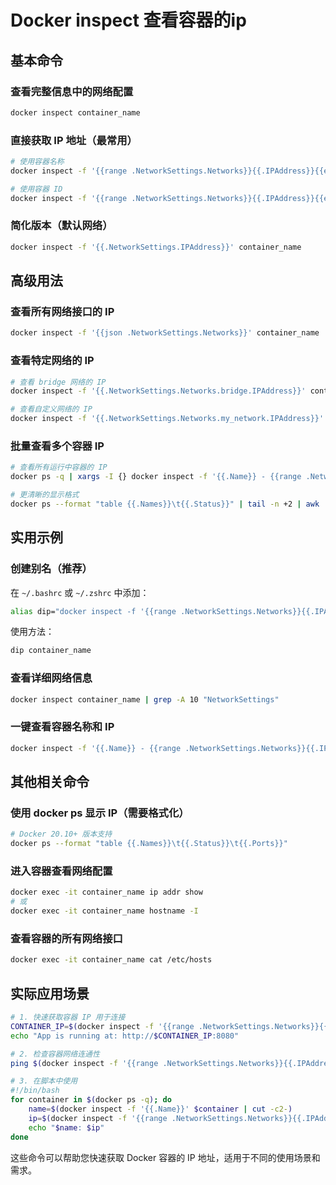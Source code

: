 # Docker inspect 查看容器的ip

## 基本命令

### 查看完整信息中的网络配置
```bash
docker inspect container_name
```

### 直接获取 IP 地址（最常用）
```bash
# 使用容器名称
docker inspect -f '{{range .NetworkSettings.Networks}}{{.IPAddress}}{{end}}' container_name

# 使用容器 ID
docker inspect -f '{{range .NetworkSettings.Networks}}{{.IPAddress}}{{end}}' container_id
```

### 简化版本（默认网络）
```bash
docker inspect -f '{{.NetworkSettings.IPAddress}}' container_name
```

## 高级用法

### 查看所有网络接口的 IP
```bash
docker inspect -f '{{json .NetworkSettings.Networks}}' container_name | jq
```

### 查看特定网络的 IP
```bash
# 查看 bridge 网络的 IP
docker inspect -f '{{.NetworkSettings.Networks.bridge.IPAddress}}' container_name

# 查看自定义网络的 IP
docker inspect -f '{{.NetworkSettings.Networks.my_network.IPAddress}}' container_name
```

### 批量查看多个容器 IP
```bash
# 查看所有运行中容器的 IP
docker ps -q | xargs -I {} docker inspect -f '{{.Name}} - {{range .NetworkSettings.Networks}}{{.IPAddress}}{{end}}' {}

# 更清晰的显示格式
docker ps --format "table {{.Names}}\t{{.Status}}" | tail -n +2 | awk '{print $1}' | xargs -I {} sh -c 'echo -n "{} - "; docker inspect -f "{{range .NetworkSettings.Networks}}{{.IPAddress}}{{end}}" {}'
```

## 实用示例

### 创建别名（推荐）
在 `~/.bashrc` 或 `~/.zshrc` 中添加：
```bash
alias dip="docker inspect -f '{{range .NetworkSettings.Networks}}{{.IPAddress}}{{end}}'"
```

使用方法：
```bash
dip container_name
```

### 查看详细网络信息
```bash
docker inspect container_name | grep -A 10 "NetworkSettings"
```

### 一键查看容器名称和 IP
```bash
docker inspect -f '{{.Name}} - {{range .NetworkSettings.Networks}}{{.IPAddress}}{{end}}' container_name
```

## 其他相关命令

### 使用 docker ps 显示 IP（需要格式化）
```bash
# Docker 20.10+ 版本支持
docker ps --format "table {{.Names}}\t{{.Status}}\t{{.Ports}}"
```

### 进入容器查看网络配置
```bash
docker exec -it container_name ip addr show
# 或
docker exec -it container_name hostname -I
```

### 查看容器的所有网络接口
```bash
docker exec -it container_name cat /etc/hosts
```

## 实际应用场景

```bash
# 1. 快速获取容器 IP 用于连接
CONTAINER_IP=$(docker inspect -f '{{range .NetworkSettings.Networks}}{{.IPAddress}}{{end}}' my_app)
echo "App is running at: http://$CONTAINER_IP:8080"

# 2. 检查容器网络连通性
ping $(docker inspect -f '{{range .NetworkSettings.Networks}}{{.IPAddress}}{{end}}' container_name)

# 3. 在脚本中使用
#!/bin/bash
for container in $(docker ps -q); do
    name=$(docker inspect -f '{{.Name}}' $container | cut -c2-)
    ip=$(docker inspect -f '{{range .NetworkSettings.Networks}}{{.IPAddress}}{{end}}' $container)
    echo "$name: $ip"
done
```

这些命令可以帮助您快速获取 Docker 容器的 IP 地址，适用于不同的使用场景和需求。